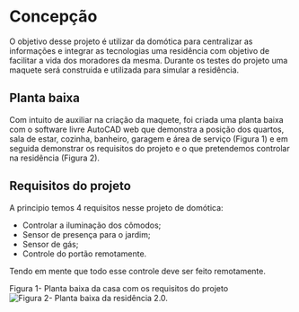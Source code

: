 # Concepção

  O objetivo desse projeto é utilizar da domótica para centralizar as informações e integrar as tecnologias uma residência com objetivo de facilitar a vida dos moradores da mesma. Durante os testes do projeto uma maquete será construida e utilizada para simular a residência.

## Planta baixa

Com intuito de auxiliar na criação da maquete, foi criada uma planta baixa com o software livre AutoCAD web que demonstra a posição dos quartos, sala de estar, cozinha, banheiro, garagem e área de serviço (Figura 1) e em seguida demonstrar os requisitos do projeto e o que pretendemos controlar na residência (Figura 2).


## Requisitos do projeto

A principio temos 4 requisitos nesse projeto de domótica:
* Controlar a iluminação dos cômodos;
* Sensor de presença para o jardim;
* Sensor de gás;
* Controle do portão remotamente.

Tendo em mente que todo esse controle deve ser feito remotamente.

Figura 1- Planta baixa da casa com os requisitos do projeto
![Figura 2- Planta baixa da residência 2.0.](https://github.com/MarceloZam/Projeto-Integrador-2-IFSC/blob/main/imagens/Maquete%20correta%202.png)
